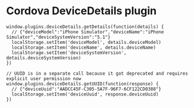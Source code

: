 # Cordova DeviceDetails plugin #

    window.plugins.deviceDetails.getDetails(function(details) {
      // {"deviceModel":"iPhone Simulator","deviceName":"iPhone Simulator","deviceSystemVersion":"5.1"}
      localStorage.setItem('deviceModel', details.deviceModel)
      localStorage.setItem('deviceName', details.deviceName)
      localStorage.setItem('deviceSystemVersion', details.deviceSystemVersion)
    })
    
    // UUID is in a separate call because it got deprecated and requires explicit user permission now
    window.plugins.deviceDetails.getUUID(function(response) {
      // {"deviceUuid":"AADCC45F-C305-5A7F-96F7-6CF122CD0388"}
      localStorage.setItem('deviceUuid', response.deviceUuid)
    })
